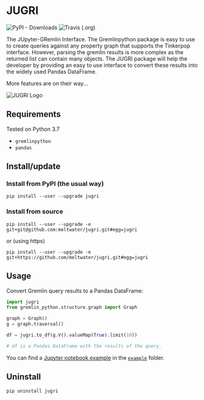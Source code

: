 
# JUGRI

![PyPI - Downloads](https://img.shields.io/pypi/dm/jugri.svg)
![Travis (.org)](https://img.shields.io/travis/meltwater/jugri.svg)


The JUpyter-GRemlin Interface. 
The Gremlinpython package is easy to use to 
create queries against any property graph 
that supports the Tinkerpop interface.
However, parsing the gremlin results is more complex 
as the returned list can contain many objects.
The JUGRI package will help the developer by providing 
an easy to use interface to convert these results into 
the widely used Pandas DataFrame. 

More features are on their way...

![JUGRI Logo](https://underthehood.meltwater.com/images/own/2018-12-14-jugri-the-jupyter-gremlin-interface/jupyter-gremlin-logo.png)

## Requirements

Tested on Python 3.7
- `gremlinpython`
- `pandas`

## Install/update

### Install from PyPI (the usual way)

```
pip install --user --upgrade jugri
```

### Install from source

```
pip install --user --upgrade -e git+git@github.com:meltwater/jugri.git#egg=jugri
```

or (using https)

```
pip install --user --upgrade -e git+https://github.com/meltwater/jugri.git#egg=jugri
```

## Usage

Convert Gremlin query results to a Pandas DataFrame:

```python
import jugri
from gremlin_python.structure.graph import Graph

graph = Graph()
g = graph.traversal()

df = jugri.to_df(g.V().valueMap(True).limit(10))

# df is a Pandas DataFrame with the results of the query.
```

You can find a [Jupyter notebook example](https://github.com/meltwater/jugri/blob/master/example/Pandification.ipynb)
in the [`example`](example) folder.

## Uninstall

```
pip uninstall jugri
```
